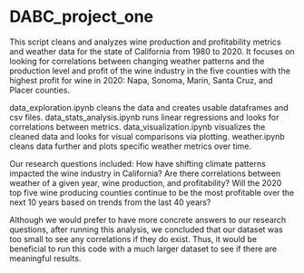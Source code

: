 # DABC_project_one

This script cleans and analyzes wine production and profitability metrics and weather data for the state of California from 1980 to 2020. It focuses on looking for correlations between changing weather patterns and the production level and profit of the wine industry in the five counties with the highest profit for wine in 2020: Napa, Sonoma, Marin, Santa Cruz, and Placer counties. 

data_exploration.ipynb cleans the data and creates usable dataframes and csv files.
data_stats_analysis.ipynb runs linear regressions and looks for correlations between metrics.
data_visualization.ipynb visualizes the cleaned data and looks for visual comparisons via plotting.
weather.ipynb cleans data further and plots specific weather metrics over time.

Our research questions included: How have shifting climate patterns impacted the wine industry in California?
Are there correlations between weather of a given year, wine production, and profitability?
Will the 2020 top five wine producing counties continue to be the most profitable over the next 10 years based on trends from the last 40 years?

Although we would prefer to have more concrete answers to our research questions, after running this analysis, we concluded that our dataset was too small to see any correlations if they do exist. Thus, it would be beneficial to run this code with a much larger dataset to see if there are meaningful results.
